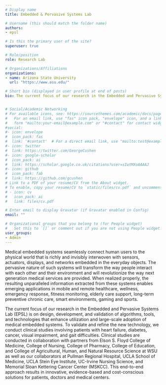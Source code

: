 ```yaml
---
# Display name
title: Embedded & Pervasive Systems Lab

# Username (this should match the folder name)
authors:
- epsl

# Is this the primary user of the site?
superuser: true

# Role/position
role: Research Lab

# Organizations/Affiliations
organizations:
- name: Arizona State University
  url: "https://www.asu.edu/"

# Short bio (displayed in user profile at end of posts)
bio: The current focus of our research in the Embedded and Pervasive Systems Lab (EPSL) is on design, development, and validation of algorithms, tools, and technologies that enhance utilization and large-scale adoption of medical embedded systems.  To validate and refine the new technology, we conduct clinical studies involving patients with heart failure, diabetes, cancer, visual impairment, and gait difficulties. Clinical studies are conducted in collaboration with partners from Elson S. Floyd College of Medicine, College of Nursing, College of Pharmacy, College of Education, and College of Agricultural, Human, and Natural Resource Science at WSU as well as our collaborators at Pullman Regional Hospital, UCLA School of Medicine, UCLA Stein Eye Institute, UC-Irvine Nursing Science, and Memorial Sloan Kettering Cancer Center (MSKCC). This end-to-end approach results in innovative, evidence-based and cost-conscious solutions for patients, doctors and medical centers.


# Social/Academic Networking
# For available icons, see: https://sourcethemes.com/academic/docs/page-builder/#icons
#   For an email link, use "fas" icon pack, "envelope" icon, and a link in the
#   form "mailto:your-email@example.com" or "#contact" for contact widget.
#social:
#- icon: envelope
#  icon_pack: fas
#  link: '#contact'  # For a direct email link, use "mailto:test@example.org".
#- icon: twitter
#  link: https://twitter.com/GeorgeCushen
#- icon: google-scholar
#  icon_pack: ai
#  link: https://scholar.google.co.uk/citations?user=sIwtMXoAAAAJ
#- icon: github
#  icon_pack: fab
#  link: https://github.com/gcushen
# Link to a PDF of your resume/CV from the About widget.
# To enable, copy your resume/CV to `static/files/cv.pdf` and uncomment the lines below.
# - icon: cv
#   icon_pack: ai
#   link: files/cv.pdf

# Enter email to display Gravatar (if Gravatar enabled in Config)
email: ""

# Organizational groups that you belong to (for People widget)
#   Set this to `[]` or comment out if you are not using People widget.
user_groups:
- Admin
---
```

Medical embedded systems seamlessly connect human users to the physical world that is richly and invisibly interwoven with sensors, actuators, displays, and networks embedded in the everyday objects. The pervasive nature of such systems will transform the way people interact with each other and their environment and will revolutionize the way next generation medical services are provided. When realized properly, the resulting unparalleled information extracted from these systems enables emerging applications in mobile and remote healthcare, wellness, emergency response, fitness monitoring, elderly care support, long-term preventive chronic care, smart environments, gaming and sports.

The current focus of our research in the Embedded and Pervasive Systems Lab (EPSL) is on design, development, and validation of algorithms, tools, and technologies that enhance utilization and large-scale adoption of medical embedded systems.  To validate and refine the new technology, we conduct clinical studies involving patients with heart failure, diabetes, cancer, visual impairment, and gait difficulties. Clinical studies are conducted in collaboration with partners from Elson S. Floyd College of Medicine, College of Nursing, College of Pharmacy, College of Education, and College of Agricultural, Human, and Natural Resource Science at WSU as well as our collaborators at Pullman Regional Hospital, UCLA School of Medicine, UCLA Stein Eye Institute, UC-Irvine Nursing Science, and Memorial Sloan Kettering Cancer Center (MSKCC). This end-to-end approach results in innovative, evidence-based and cost-conscious solutions for patients, doctors and medical centers.
